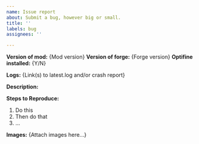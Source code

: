 ```yaml
---
name: Issue report
about: Submit a bug, however big or small.
title: ''
labels: bug
assignees: ''

---
```


**Version of mod:** {Mod version}
**Version of forge:** {Forge version}
**Optifine installed:** {Y/N}

**Logs:** {Link(s) to latest.log and/or crash report}

**Description:**

**Steps to Reproduce:**
 1. Do this
 2. Then do that
 3. ...

**Images:** {Attach images here...}
